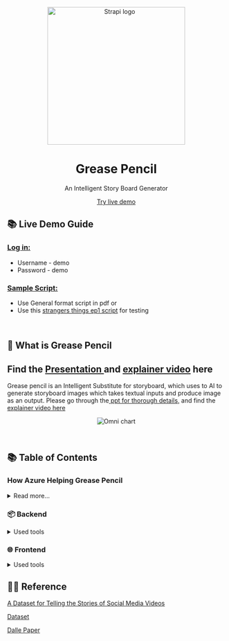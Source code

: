 <p align="center">
  <a href="https://strapi.io">
    <img src="https://i.ibb.co/rF4cHpr/g-logo-01.png" width="318px" alt="Strapi logo" />
  </a>
</p>
<h1 align="center">Grease Pencil</h1>
<p align="center">An Intelligent Story Board Generator</p>
<p align="center"><a href="https://gpdemo.azurewebsites.net/">Try live demo</a></p>

## 📚 Live Demo Guide

### <a href="[https://gpdemo.azurewebsites.net/]"> Log in:</a>
- Username - demo
- Password - demo

### <a href="https://www.dailyscript.com/scripts/STRANGER-THINGS-1x01-The-Vanishing-of-Will-Byers-2ND-PINK.pdf">Sample Script:</a>
- Use General format script in pdf or
- Use this <a href="http://www.dailyscript.com/scripts/STRANGER-THINGS-1x01-The-Vanishing-of-Will-Byers-2ND-PINK.pdf">strangers things ep1 script</a> for testing

<br>

## 🤔 What is Grease Pencil

## Find the <a href="https://docs.google.com/presentation/d/1kOXX6n1mg9pxoM6lZFUyLO6THKVzh1Wdu7U8U-J7RKk/edit?usp=sharing/"> Presentation </a> and <a href="https://youtu.be/__kPN5Aes3Q/"> explainer video</a> here

Grease pencil is an Intelligent Substitute for storyboard, which uses to AI to generate storyboard images which takes textual inputs and produce image as an output.
Please go through the<a href="https://docs.google.com/presentation/d/1kOXX6n1mg9pxoM6lZFUyLO6THKVzh1Wdu7U8U-J7RKk/edit?usp=sharing/"> ppt for thorough details,</a> and find the<a href="https://youtu.be/__kPN5Aes3Q/"> explainer video here</a> 

<p align="center">
    <img src="https://i.ibb.co/vx37j3p/flow-diagram.png" alt="Omni chart" />
  </a>
</p>

<br>



## 📚 Table of Contents

###  How Azure Helping Grease Pencil

<details>
<summary>Read more...</summary>

#### **Storage Layer:**

-   Azure Blob Storage - for dataset [only images]
    
-   Azure Cosmos DB (SQL API) - for dataset [text prompts for the given images]
    
-   Azure Files - to hold user/client scripts
    
-   Azure Database for MySQL - holding User Details, User Activity, Invoicing and other relational data of the Grease Pencil
 #### **Code Pipeline:**
-   Azure Repos - Source code maintenance and version control
    
-   Azure Pipeline - To Build a docker image from the repository upon a commit in master branch
    
-   Container Registry - To Store the built docker images
    
-   App Service - To host the application from a docker image with zero downtime
 #### **MLOps:**
 -   Azure Data Factory - To process the data and stage for training upon new data or code check-ins
    
-   Azure ML Workspace - To run a training job and store the model in Model Registry
  </details>


### 📦 Backend

<details>
<summary>Used tools</summary>

#### Python

- Flask

  </details>

### 🌐 Frontend

<details>
<summary>Used tools</summary>

-React
- HTML5
- BootStrap
- CSS
- Java Script
  </details>

## 🙌🏼 Reference

<p><a href="https://www.aclweb.org/anthology/D18-1117.pdf">A Dataset for Telling the Stories of Social Media Videos</a></p>
<p><a href="https://prior.allenai.org/projects/charades-ego">Dataset</a></p>
<p><a href="https://arxiv.org/pdf/2102.12092.pdf">Dalle Paper</a></p>


